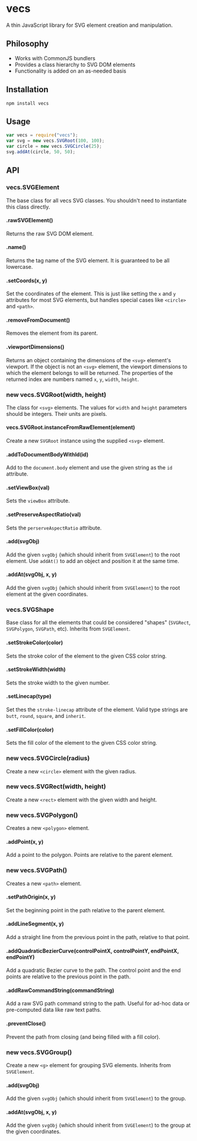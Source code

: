 # vecs

A thin JavaScript library for SVG element creation and manipulation.

## Philosophy

  - Works with CommonJS bundlers
  - Provides a class hierarchy to SVG DOM elements
  - Functionality is added on an as-needed basis

## Installation

```shell
npm install vecs
```

## Usage

```javascript
var vecs = require("vecs");
var svg = new vecs.SVGRoot(100, 100);
var circle = new vecs.SVGCircle(25);
svg.addAt(circle, 50, 50);
```

## API

### vecs.SVGElement

The base class for all vecs SVG classes. You shouldn't need to instantiate this class directly.

#### .rawSVGElement()

Returns the raw SVG DOM element.

#### .name()

Returns the tag name of the SVG element. It is guaranteed to be all lowercase.

#### .setCoords(x, y)

Set the coordinates of the element. This is just like setting the `x` and `y` attributes for most SVG elements, but handles special cases like `<circle>` and `<path>`.

#### .removeFromDocument()

Removes the element from its parent.

#### .viewportDimensions()

Returns an object containing the dimensions of the `<svg>` element's viewport. If the object is not an `<svg>` element, the viewport dimensions to which the element belongs to will be returned. The properties of the returned index are numbers named `x`, `y`, `width`, `height`.

### new vecs.SVGRoot(width, height)

The class for `<svg>` elements. The values for `width` and `height` parameters should be integers. Their units are pixels.

#### vecs.SVGRoot.instanceFromRawElement(element)

Create a new `SVGRoot` instance using the supplied `<svg>` element.

#### .addToDocumentBodyWithId(id)

Add to the `document.body` element and use the given string as the `id` attribute.

#### .setViewBox(val)

Sets the `viewBox` attribute.

#### .setPreserveAspectRatio(val)

Sets the `perserveAspectRatio` attribute.

#### .add(svgObj)

Add the given `svgObj` (which should inherit from `SVGElement`) to the root element. Use `addAt()` to add an object and position it at the same time.

#### .addAt(svgObj, x, y)

Add the given `svgObj` (which should inherit from `SVGElement`) to the root element at the given coordinates.

### vecs.SVGShape

Base class for all the elements that could be considered "shapes" (`SVGRect`, `SVGPolygon`, `SVGPath`, etc). Inherits from `SVGElement`.

#### .setStrokeColor(color)

Sets the stroke color of the element to the given CSS color string.

#### .setStrokeWidth(width)

Sets the stroke width to the given number.

#### .setLinecap(type)

Set thes the `stroke-linecap` attribute of the element. Valid type strings are `butt`, `round`, `square`, and `inherit`.

#### .setFillColor(color)

Sets the fill color of the element to the given CSS color string.

### new vecs.SVGCircle(radius)

Create a new `<circle>` element with the given radius.

### new vecs.SVGRect(width, height)

Create a new `<rect>` element with the given width and height.

### new vecs.SVGPolygon()

Creates a new `<polygon>` element.

#### .addPoint(x, y)

Add a point to the polygon. Points are relative to the parent element.

### new vecs.SVGPath()

Creates a new `<path>` element.

#### .setPathOrigin(x, y)

Set the beginning point in the path relative to the parent element.

#### .addLineSegment(x, y)

Add a straight line from the previous point in the path, relative to that point.

#### .addQuadraticBezierCurve(controlPointX, controlPointY, endPointX, endPointY)

Add a quadratic Bezier curve to the path. The control point and the end points are relative to the previous point in the path.

#### .addRawCommandString(commandString)

Add a raw SVG path command string to the path. Useful for ad-hoc data or pre-computed data like raw text paths.

#### .preventClose()

Prevent the path from closing (and being filled with a fill color).

### new vecs.SVGGroup()

Create a new `<g>` element for grouping SVG elements. Inherits from `SVGElement`.

#### .add(svgObj)

Add the given `svgObj` (which should inherit from `SVGElement`) to the group.


#### .addAt(svgObj, x, y)

Add the given `svgObj` (which should inherit from `SVGElement`) to the group at the given coordinates.
